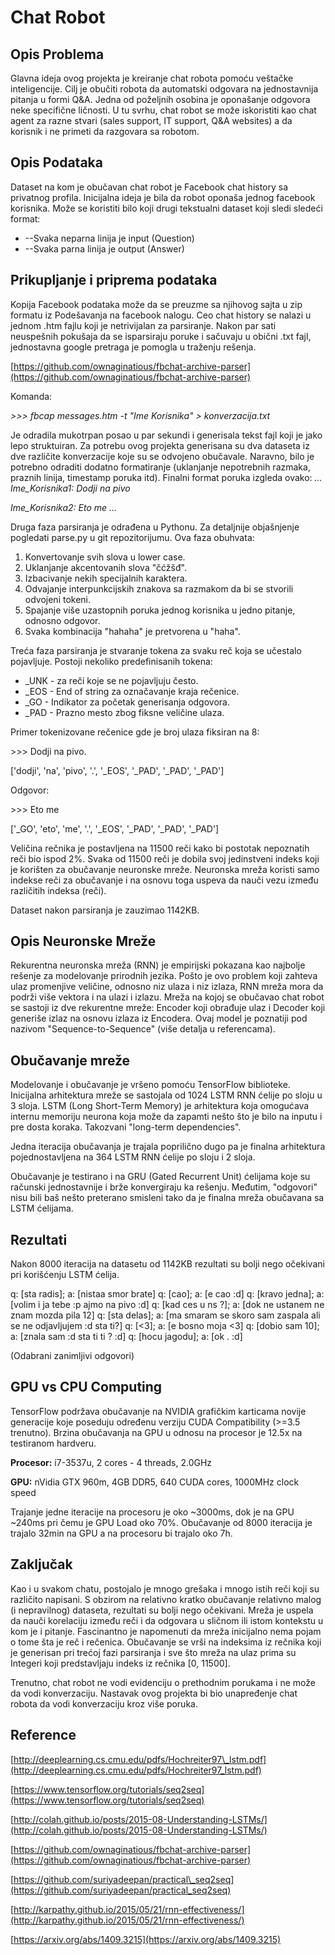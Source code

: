 # Chat Robot

## Opis Problema

Glavna ideja ovog projekta je kreiranje chat robota pomoću veštačke inteligencije. Cilj je obučiti robota da automatski odgovara na jednostavnija pitanja u formi Q&amp;A. Jedna od poželjnih osobina je oponašanje odgovora neke specifične ličnosti. U tu svrhu, chat robot se može iskoristiti kao chat agent za razne stvari (sales support, IT support, Q&amp;A websites) a da korisnik i ne primeti da razgovara sa robotom.

## Opis Podataka

Dataset na kom je obučavan chat robot je Facebook chat history sa privatnog profila. Inicijalna ideja je bila da robot oponaša jednog facebook korisnika. Može se koristiti bilo koji drugi tekstualni dataset koji sledi sledeći format:

- --Svaka neparna linija je input (Question)
- --Svaka parna linija je output (Answer)

## Prikupljanje i priprema podataka

Kopija Facebook podataka može da se preuzme sa njihovog sajta u zip formatu iz Podešavanja na facebook nalogu. Ceo chat history se nalazi u jednom .htm fajlu koji je netrivijalan za parsiranje. Nakon par sati neuspešnih pokušaja da se isparsiraju poruke i sačuvaju u obični .txt fajl, jednostavna google pretraga je pomogla u traženju rešenja.

[https://github.com/ownaginatious/fbchat-archive-parser](https://github.com/ownaginatious/fbchat-archive-parser)

Komanda:

_&gt;&gt;&gt; fbcap messages.htm -t &quot;Ime Korisnika&quot; &gt; konverzacija.txt_

Je odradila mukotrpan posao u par sekundi i generisala tekst fajl koji je jako lepo struktuiran. Za potrebu ovog projekta generisana su dva dataseta iz dve različite konverzacije koje su se odvojeno obučavale. Naravno, bilo je potrebno odraditi dodatno formatiranje (uklanjanje nepotrebnih razmaka, praznih linija, timestamp poruka itd). Finalni format poruka izgleda ovako:
_…_
_Ime\_Korisnika1: Dodji na pivo_

_Ime\_Korisnika2: Eto me_
_…_

Druga faza parsiranja je odrađena u Pythonu. Za detaljnije objašnjenje pogledati parse.py u git repozitorijumu. Ova faza obuhvata:

1. Konvertovanje svih slova u lower case.
2. Uklanjanje akcentovanih slova &quot;čćžšđ&quot;.
3. Izbacivanje nekih specijalnih karaktera.
4. Odvajanje interpunkcijskih znakova sa razmakom da bi se stvorili odvojeni tokeni.
5. Spajanje više uzastopnih poruka jednog korisnika u jedno pitanje, odnosno odgovor.
6. Svaka kombinacija &quot;hahaha&quot; je pretvorena u &quot;haha&quot;.

Treća faza parsiranja je stvaranje tokena za svaku reč koja se učestalo pojavljuje. Postoji nekoliko predefinisanih tokena:

- \_UNK - za reči koje se ne pojavljuju često.
- \_EOS - End of string za označavanje kraja rečenice.
- \_GO - Indikator za početak generisanja odgovora.
- \_PAD - Prazno mesto zbog fiksne veličine ulaza.

Primer tokenizovane rečenice gde je broj ulaza fiksiran na 8:

&gt;&gt;&gt; Dodji na pivo.

[&#39;dodji&#39;, &#39;na&#39;, &#39;pivo&#39;, &#39;.&#39;, &#39;\_EOS&#39;, &#39;\_PAD&#39;, &#39;\_PAD&#39;, &#39;\_PAD&#39;]

Odgovor:

&gt;&gt;&gt; Eto me

[&#39;\_GO&#39;, &#39;eto&#39;, &#39;me&#39;, &#39;.&#39;, &#39;\_EOS&#39;, &#39;\_PAD&#39;, &#39;\_PAD&#39;, &#39;\_PAD&#39;]

Veličina rečnika je postavljena na 11500 reči kako bi postotak nepoznatih reči bio ispod 2%. Svaka od 11500 reči je dobila svoj jedinstveni indeks koji je korišten za obučavanje neuronske mreže. Neuronska mreža koristi samo indekse reči za obučavanje i na osnovu toga uspeva da nauči vezu između različitih indeksa (reči).

Dataset nakon parsiranja je zauzimao 1142KB.

## Opis Neuronske Mreže

Rekurentna neuronska mreža (RNN) je empirijski pokazana kao najbolje rešenje za modelovanje prirodnih jezika. Pošto je ovo problem koji zahteva ulaz promenjive veličine, odnosno niz ulaza i niz izlaza, RNN mreža mora da podrži više vektora i na ulazi i izlazu. Mreža na kojoj se obučavao chat robot se sastoji iz dve rekurentne mreže: Encoder koji obrađuje ulaz i Decoder koji generiše izlaz na osnovu izlaza iz Encodera. Ovaj model je poznatiji pod nazivom &quot;Sequence-to-Sequence&quot; (više detalja u referencama).

## Obučavanje mreže

Modelovanje i obučavanje je vršeno pomoću TensorFlow biblioteke. Inicijalna arhitektura mreže se sastojala od 1024 LSTM RNN ćelije po sloju u 3 sloja. LSTM (Long Short-Term Memory) je arhitektura koja omogućava internu memoriju neurona koja može da zapamti nešto što je bilo na inputu i pre dosta koraka. Takozvani &quot;long-term dependencies&quot;.

Jedna iteracija obučavanja je trajala poprilično dugo pa je finalna arhitektura pojednostavljena na 364 LSTM RNN ćelije po sloju i 2 sloja.

Obučavanje je testirano i na GRU (Gated Recurrent Unit) ćelijama koje su računski jednostavnije i brže konvergiraju ka rešenju. Međutim, &quot;odgovori&quot; nisu bili baš nešto preterano smisleni tako da je finalna mreža obučavana sa LSTM ćelijama.

## Rezultati

Nakon 8000 iteracija na datasetu od 1142KB rezultati su bolji nego očekivani pri korišćenju LSTM ćelija.

q: [sta radis]; a: [nistaa smor brate]
q: [cao]; a: [e cao :d]
q: [kravo jedna]; a: [volim i ja tebe :p ajmo na pivo :d]
q: [kad ces u ns ?]; a: [dok ne ustanem ne znam mozda pila 12]
q: [sta delas]; a: [ma smaram se skoro sam zaspala ali se ne odjavljujem :d sta ti?]
q: [&lt;3]; a: [e bosno moja  &lt;3]
q: [dobio sam 10]; a: [znala sam :d sta ti ti ? :d]
q: [hocu jagodu]; a: [ok . :d]

(Odabrani zanimljivi odgovori)

## GPU vs CPU Computing

TensorFlow podržava obučavanje na NVIDIA grafičkim karticama novije generacije koje poseduju određenu verziju CUDA Compatibility (&gt;=3.5 trenutno). Brzina obučavanja na GPU u odnosu na procesor je 12.5x na testiranom hardveru.

**Procesor:** i7-3537u, 2 cores - 4 threads, 2.0GHz

**GPU:** nVidia GTX 960m, 4GB DDR5, 640 CUDA cores, 1000MHz clock speed

Trajanje jedne iteracije na procesoru je oko ~3000ms, dok je na GPU  ~240ms pri čemu je GPU Load oko 70%. Obučavanje od 8000 iteracija je trajalo 32min na GPU a na procesoru bi trajalo oko 7h.

## Zaključak

Kao i u svakom chatu, postojalo je mnogo grešaka i mnogo istih reči koji su različito napisani. S obzirom na relativno kratko obučavanje relativno malog (i nepravilnog) dataseta, rezultati su bolji nego očekivani. Mreža je uspela da nauči korelaciju između reči i da odgovara u sličnom ili istom kontekstu u kom je i pitanje. Fascinantno je napomenuti da mreža inicijalno nema pojam o tome šta je reč i rečenica. Obučavanje se vrši na indeksima iz rečnika koji je generisan pri trećoj fazi parsiranja i sve što mreža na ulaz prima su Integeri koji predstavljaju indeks iz rečnika [0, 11500].

Trenutno, chat robot ne vodi evidenciju o prethodnim porukama i ne može da vodi konverzaciju. Nastavak ovog projekta bi bio unapređenje chat robota da vodi konverzaciju kroz više poruka.

## Reference

[http://deeplearning.cs.cmu.edu/pdfs/Hochreiter97\_lstm.pdf](http://deeplearning.cs.cmu.edu/pdfs/Hochreiter97_lstm.pdf)

[https://www.tensorflow.org/tutorials/seq2seq](https://www.tensorflow.org/tutorials/seq2seq)

[http://colah.github.io/posts/2015-08-Understanding-LSTMs/](http://colah.github.io/posts/2015-08-Understanding-LSTMs/)

[https://github.com/ownaginatious/fbchat-archive-parser](https://github.com/ownaginatious/fbchat-archive-parser)

[https://github.com/suriyadeepan/practical\_seq2seq](https://github.com/suriyadeepan/practical_seq2seq)

[http://karpathy.github.io/2015/05/21/rnn-effectiveness/](http://karpathy.github.io/2015/05/21/rnn-effectiveness/)

[https://arxiv.org/abs/1409.3215](https://arxiv.org/abs/1409.3215)